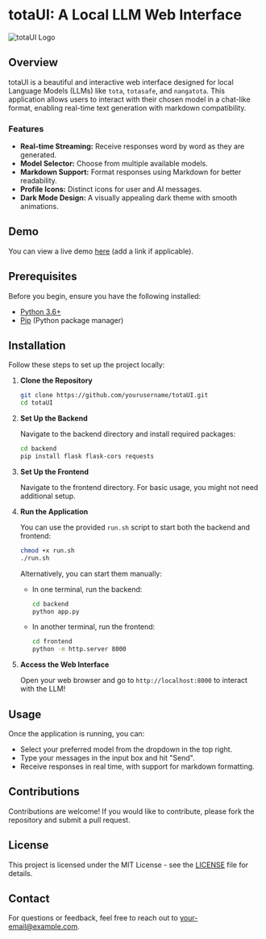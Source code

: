 # totaUI: A Local LLM Web Interface

![totaUI Logo](https://via.placeholder.com/800x200?text=totaUI) <!-- Replace with your logo or remove this line -->

## Overview

totaUI is a beautiful and interactive web interface designed for local Language Models (LLMs) like `tota`, `totasafe`, and `nangatota`. This application allows users to interact with their chosen model in a chat-like format, enabling real-time text generation with markdown compatibility. 

### Features

- **Real-time Streaming:** Receive responses word by word as they are generated.
- **Model Selector:** Choose from multiple available models.
- **Markdown Support:** Format responses using Markdown for better readability.
- **Profile Icons:** Distinct icons for user and AI messages.
- **Dark Mode Design:** A visually appealing dark theme with smooth animations.

## Demo

You can view a live demo [here](#) (add a link if applicable).

## Prerequisites

Before you begin, ensure you have the following installed:

- [Python 3.6+](https://www.python.org/downloads/)
- [Pip](https://pip.pypa.io/en/stable/installation/) (Python package manager)

## Installation

Follow these steps to set up the project locally:

1. **Clone the Repository**

   ```bash
   git clone https://github.com/yourusername/totaUI.git
   cd totaUI
   ```

2. **Set Up the Backend**

   Navigate to the backend directory and install required packages:

   ```bash
   cd backend
   pip install flask flask-cors requests
   ```

3. **Set Up the Frontend**

   Navigate to the frontend directory. For basic usage, you might not need additional setup.

4. **Run the Application**

   You can use the provided `run.sh` script to start both the backend and frontend:

   ```bash
   chmod +x run.sh
   ./run.sh
   ```

   Alternatively, you can start them manually:
   - In one terminal, run the backend:
     ```bash
     cd backend
     python app.py
     ```

   - In another terminal, run the frontend:
     ```bash
     cd frontend
     python -m http.server 8000
     ```

5. **Access the Web Interface**

   Open your web browser and go to `http://localhost:8000` to interact with the LLM!

## Usage

Once the application is running, you can:
- Select your preferred model from the dropdown in the top right.
- Type your messages in the input box and hit "Send".
- Receive responses in real time, with support for markdown formatting.

## Contributions

Contributions are welcome! If you would like to contribute, please fork the repository and submit a pull request.

## License

This project is licensed under the MIT License - see the [LICENSE](LICENSE) file for details.

## Contact

For questions or feedback, feel free to reach out to [your-email@example.com](mailto:your-email@example.com).
